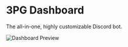 # 3PG Dashboard
The all-in-one, highly customizable Discord bot.

![Dashboard Preview](https://3pg.xyz/assets/docs/img/dashboard-v2.2.0b.png)


